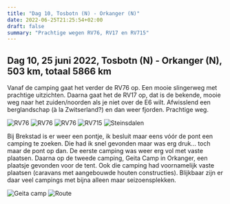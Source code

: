 ```yaml
---
title: "Dag 10, Tosbotn (N) - Orkanger (N)"
date: 2022-06-25T21:25:54+02:00
draft: false
summary: "Prachtige wegen RV76, RV17 en RV715"
---
```

## Dag 10, 25 juni 2022, Tosbotn (N) - Orkanger (N), 503 km, totaal 5866 km
Vanaf de camping gaat het verder de RV76 op. Een mooie slingerweg met prachtige uitzichten. Daarna gaat het de RV17 op,
dat is de bekende, mooie weg naar het zuiden/noorden als je niet over de E6 wilt. Afwisslend een
berglandschap (à la Zwitserland?) en dan weer fjorden. Prachtige weg.

![RV76](/images/noordkaap2022-06-25-01-rv76-r.jpg "RV76")
![RV76](/images/noordkaap2022-06-25-02-rv76-r.jpg "RV76")
![RV76](/images/noordkaap2022-06-25-03-rv76-r.jpg "RV76")
![RV715](/images/noordkaap2022-06-25-04-rv715-r.jpg "RV715")
![Steinsdalen](/images/noordkaap2022-06-25-05-steinsdalen-r.jpg "Steinsdalen")

Bij Brekstad is
er weer een pontje, ik besluit maar eens vóór de pont een camping te zoeken. Die had ik snel gevonden
maar was erg druk\... toch maar de pont op dan.  De eerste camping was weer erg vol met vaste plaatsen.
Daarna op de tweede camping, Geita Camp in Orkanger, een plaatsje
gevonden voor de tent. Ook die camping had voornamelijk vaste plaatsen (caravans met aangebouwde houten
constructies). Blijkbaar zijn er daar veel campings met bijna alleen maar seizoensplekken.

![Geita camp](/images/noordkaap2022-06-25-06-geita-r.jpg "Geita camp")
![Route](/images/kaart-dag-10.jpg "Route")
